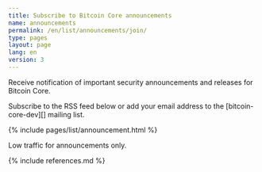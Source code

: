 ```yaml
---
title: Subscribe to Bitcoin Core announcements
name: announcements
permalink: /en/list/announcements/join/
type: pages
layout: page
lang: en
version: 3
---
```

Receive notification of important security announcements and releases for Bitcoin Core.

Subscribe to the RSS feed below or add your email address to the [bitcoin-core-dev][] mailing list.

{% include pages/list/announcement.html %}
    
Low traffic for announcements only.

{% include references.md %}
